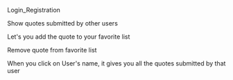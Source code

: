 
Login_Registration

Show quotes submitted by other users

Let's you add the quote to your favorite list

Remove quote from favorite list

When you click on User's name, it gives you all the quotes submitted by that user
